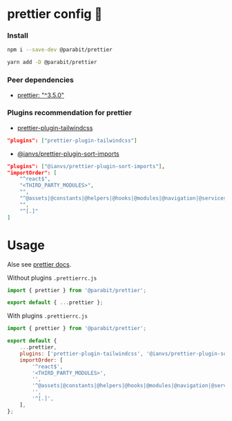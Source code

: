# prettier config 🚀

### Install

```bash
npm i --save-dev @parabit/prettier
```

```bash
yarn add -D @parabit/prettier
```

### Peer dependencies

-  [prettier: "^3.5.0"](https://www.npmjs.com/package/prettier)

### Plugins recommendation for prettier

-  [prettier-plugin-tailwindcss](https://www.npmjs.com/package/prettier-plugin-tailwindcss)

```json
"plugins": ["prettier-plugin-tailwindcss"]
```

-  [@ianvs/prettier-plugin-sort-imports](https://www.npmjs.com/package/@ianvs/prettier-plugin-sort-imports)

```json
"plugins": ["@ianvs/prettier-plugin-sort-imports"],
"importOrder": [
    "^react$",
    "<THIRD_PARTY_MODULES>",
    "",
    "^@assets|@constants|@helpers|@hooks|@modules|@navigation|@services|@stores|@types|@ui$",
    "",
    "^[.]"
]
```

# Usage

Alse see [prettier docs](https://prettier.io/docs/configuration).

Without plugins `.prettierrc.js`

```javascript
import { prettier } from '@parabit/prettier';

export default { ...prettier };
```

With plugins `.prettierrc.js`

```javascript
import { prettier } from '@parabit/prettier';

export default {
	...prettier,
	plugins: ['prettier-plugin-tailwindcss', '@ianvs/prettier-plugin-sort-imports'],
	importOrder: [
		'^react$',
		'<THIRD_PARTY_MODULES>',
		'',
		'^@assets|@constants|@helpers|@hooks|@modules|@navigation|@services|@stores|@types|@ui$',
		'',
		'^[.]',
	],
};
```
